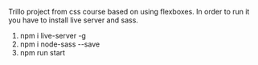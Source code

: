 Trillo project from css course based on using flexboxes.
In order to run it you have to install live server and sass.
1. npm i live-server -g
2. npm i node-sass --save
3. npm run start
